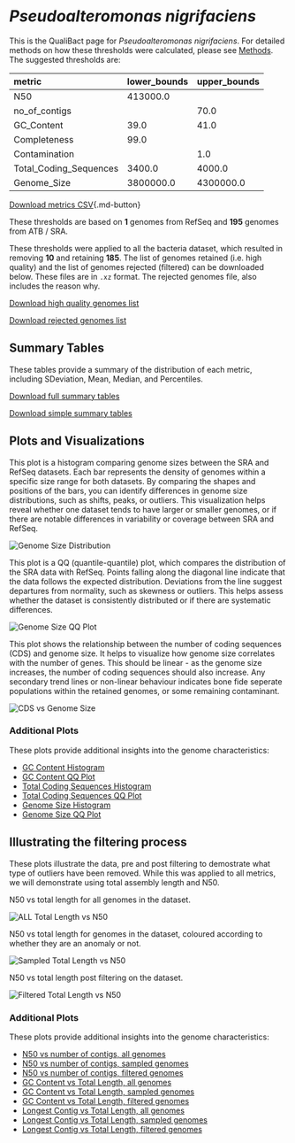 # *Pseudoalteromonas nigrifaciens*

This is the QualiBact page for *Pseudoalteromonas nigrifaciens*. For detailed methods on how these thresholds were calculated, please see [Methods](../../methods.md).
The suggested thresholds are: 

| metric                 | lower_bounds   | upper_bounds   |
|:-----------------------|:---------------|:---------------|
| N50                    | 413000.0       |                |
| no_of_contigs          |                | 70.0           |
| GC_Content             | 39.0           | 41.0           |
| Completeness           | 99.0           |                |
| Contamination          |                | 1.0            |
| Total_Coding_Sequences | 3400.0         | 4000.0         |
| Genome_Size            | 3800000.0      | 4300000.0      |

[Download metrics CSV](Pseudoalteromonas_nigrifaciens_metrics.csv){.md-button}


These thresholds are based on **1** genomes from RefSeq and **195** genomes from ATB / SRA.

These thresholds were applied to all the bacteria dataset, which resulted in removing **10** and retaining **185**.
The list of genomes retained (i.e. high quality) and the list of genomes rejected (filtered) can be downloaded below. These files are in `.xz` format. The rejected genomes file, also includes the reason why.

[Download high quality genomes list](Pseudoalteromonas_nigrifaciens_high_quality_genomes.csv.xz)


[Download rejected genomes list](Pseudoalteromonas_nigrifaciens_filtered_out_genomes.csv.xz)



## Summary Tables
These tables provide a summary of the distribution of each metric, including SDeviation, Mean, Median, and Percentiles.

[Download full summary tables](summary.csv)

[Download simple summary tables](selected_summary.csv)

## Plots and Visualizations

This plot is a histogram comparing genome sizes between the SRA and RefSeq datasets. Each bar represents the density of genomes within a specific size range for both datasets. By comparing the shapes and positions of the bars, you can identify differences in genome size distributions, such as shifts, peaks, or outliers. This visualization helps reveal whether one dataset tends to have larger or smaller genomes, or if there are notable differences in variability or coverage between SRA and RefSeq.

![Genome Size Distribution](Genome_Size_refseq_histogram_kde.png)

This plot is a QQ (quantile-quantile) plot, which compares the distribution of the SRA data with RefSeq. Points falling along the diagonal line indicate that the data follows the expected distribution. Deviations from the line suggest departures from normality, such as skewness or outliers. This helps assess whether the dataset is consistently distributed or if there are systematic differences.

![Genome Size QQ Plot](Genome_Size_refseq_qqplot.png)

This plot shows the relationship between the number of coding sequences (CDS) and genome size. It helps to visualize how genome size correlates with the number of genes. This should be linear - as the genome size increases, the number of coding sequences should also increase. Any secondary trend lines or non-linear behaviour indicates bone fide seperate populations within the retained genomes, or some remaining contaminant. 

![CDS vs Genome Size](Pseudoalteromonas_nigrifaciens_CDS_vs_Genome_Size.png)

### Additional Plots

These plots provide additional insights into the genome characteristics:

- [GC Content Histogram](GC_Content_refseq_histogram_kde.png)
- [GC Content QQ Plot](GC_Content_refseq_qqplot.png)
- [Total Coding Sequences Histogram](Total_Coding_Sequences_refseq_histogram_kde.png)
- [Total Coding Sequences QQ Plot](Total_Coding_Sequences_refseq_qqplot.png)
- [Genome Size Histogram](Genome_Size_refseq_histogram_kde.png)
- [Genome Size QQ Plot](Genome_Size_refseq_qqplot.png)
## Illustrating the filtering process
These plots illustrate the data, pre and post filtering to demostrate what type of outliers have been removed. While this was applied to all metrics, we will demonstrate using total assembly length and N50.

N50 vs total length for all genomes in the dataset.

![ALL Total Length vs N50](Pseudoalteromonas_nigrifaciens_all_total_length_N50.png)

N50 vs total length for genomes in the dataset, coloured according to whether they are an anomaly or not.

![Sampled Total Length vs N50](Pseudoalteromonas_nigrifaciens_sample_total_length_N50.png)

N50 vs total length post filtering on the dataset.

![Filtered Total Length vs N50](Pseudoalteromonas_nigrifaciens_filt_total_length_N50.png)

### Additional Plots

These plots provide additional insights into the genome characteristics:

- [N50 vs number of contigs, all genomes](Pseudoalteromonas_nigrifaciens_all_N50_number.png)
- [N50 vs number of contigs, sampled genomes](Pseudoalteromonas_nigrifaciens_sample_N50_number.png)
- [N50 vs number of contigs, filtered genomes](Pseudoalteromonas_nigrifaciens_filt_N50_number.png)
- [GC Content vs Total Length, all genomes](Pseudoalteromonas_nigrifaciens_all_total_length_GC_Content.png)
- [GC Content vs Total Length, sampled genomes](Pseudoalteromonas_nigrifaciens_sample_total_length_GC_Content.png)
- [GC Content vs Total Length, filtered genomes](Pseudoalteromonas_nigrifaciens_filt_total_length_GC_Content.png)
- [Longest Contig vs Total Length, all genomes](Pseudoalteromonas_nigrifaciens_all_total_length_longest.png)
- [Longest Contig vs Total Length, sampled genomes](Pseudoalteromonas_nigrifaciens_sample_total_length_longest.png)
- [Longest Contig vs Total Length, filtered genomes](Pseudoalteromonas_nigrifaciens_filt_total_length_longest.png)
